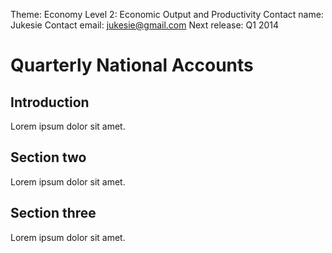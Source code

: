 Theme: Economy
Level 2: Economic Output and Productivity
Contact name: Jukesie
Contact email: jukesie@gmail.com
Next release: Q1 2014

# Quarterly National Accounts

## Introduction

Lorem ipsum dolor sit amet.

## Section two

Lorem ipsum dolor sit amet.

## Section three

Lorem ipsum dolor sit amet.